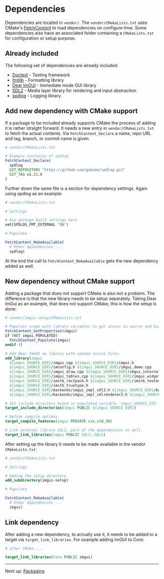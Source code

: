 # Dependencies

Dependencies are located in `vendor/`. The `vendor/CMakeLists.txt` uses
CMake's [FetchContent](https://cmake.org/cmake/help/latest/module/FetchContent.html) to load dependencies on configure
time. Some dependencies also have an associated folder containing a `CMakeLists.txt` for configuration or setup purpose.

## Already included

The following set of dependencies are already included:

- [Doctest](https://github.com/doctest/doctest) - Testing framework
- [fmtlib](https://fmt.dev/latest/index.html) - Formatting library
- [Dear ImGUI](https://github.com/ocornut/imgui) - Immediate mode GUI library
- [SDL2](https://www.libsdl.org) - Media layer library for rendering and input abstraction
- [spdlog](https://github.com/gabime/spdlog) - Logging library

## Add new dependency with CMake support

If a package to be included already supports CMake the process of adding it is rather straight forward. It needs a new
entry in `vendor/CMakeLists.txt` to fetch the actual contents. Via `FetchContent_Declare` a name, repo URL and tag,
branch, or commit name is given.

```cmake
# vendor/CMakeLists.txt

# Example inclusion of spdlog
FetchContent_Declare(
  spdlog
  GIT_REPOSITORY "https://github.com/gabime/spdlog.git"
  GIT_TAG v1.11.0
)
```

Further down the same file is a section for dependency settings. Again using spdlog as an example:

```cmake
# vendor/CMakeLists.txt

# Settings

# Any package build settings here
set(SPDLOG_FMT_EXTERNAL "ON")

# Populate

FetchContent_MakeAvailable(
  # Other dependencies ...
  spdlog)
```

At the end the call to `FetchContent_MakeAvailable` gets the new dependency added as well.

## New dependency without CMake support

Adding a package that does not support CMake is also not a problem. The difference is that the new library needs to be
setup separately. Taking Dear ImGui as an example, that does not support CMake, this is how the setup is
done:

```cmake
# vendor/imgui-setup/CMakeLists.txt

# Populate scope with library variables to get access to source and build directories.
FetchContent_GetProperties(imgui)
if (NOT imgui_POPULATED)
  FetchContent_Populate(imgui)
endif ()

# Add Dear ImGUI as library with needed source files.
add_library(imgui
  ${imgui_SOURCE_DIR}/imgui.cpp ${imgui_SOURCE_DIR}/imgui.h
  ${imgui_SOURCE_DIR}/imconfig.h ${imgui_SOURCE_DIR}/imgui_demo.cpp
  ${imgui_SOURCE_DIR}/imgui_draw.cpp ${imgui_SOURCE_DIR}/imgui_internal.h
  ${imgui_SOURCE_DIR}/imgui_tables.cpp ${imgui_SOURCE_DIR}/imgui_widgets.cpp
  ${imgui_SOURCE_DIR}/imstb_rectpack.h ${imgui_SOURCE_DIR}/imstb_textedit.h
  ${imgui_SOURCE_DIR}/imstb_truetype.h
  ${imgui_SOURCE_DIR}/backends/imgui_impl_sdl2.h ${imgui_SOURCE_DIR}/backends/imgui_impl_sdl2.cpp
  ${imgui_SOURCE_DIR}/backends/imgui_impl_sdlrenderer2.h ${imgui_SOURCE_DIR}/backends/imgui_impl_sdlrenderer2.cpp)

# Set include directory based in populated variable `imgui_SOURCE_DIR`.
target_include_directories(imgui PUBLIC ${imgui_SOURCE_DIR})

# Define compile options.
target_compile_features(imgui PRIVATE cxx_std_20)

# Link external library SDL2, part of the dependencies as well.
target_link_libraries(imgui PUBLIC SDL2::SDL2)
```

After setting up the library it needs to be made available in the vendor `CMakeLists.txt`:

```cmake
# vendor/CMakeLists.txt

# Settings

# Adding the setup directory
add_subdirectory(imgui-setup)

# Populate

FetchContent_MakeAvailable(
  # Other dependencies ...
  imgui)
```

## Link dependency

After adding a new dependency, to actually use it, it needs to be added to a target via `target_link_libraries`. For
example adding ImGUI to Core:

```cmake
# other CMake ...

target_link_libraries(Core PUBLIC imgui)
```

***

Next up: [Packaging](Packaging.md)
